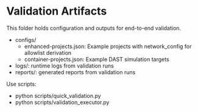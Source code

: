 # Validation Artifacts

This folder holds configuration and outputs for end-to-end validation.

- configs/
  - enhanced-projects.json: Example projects with network_config for allowlist derivation
  - container-projects.json: Example DAST simulation targets
- logs/: runtime logs from validation runs
- reports/: generated reports from validation runs

Use scripts:
- python scripts/quick_validation.py
- python scripts/validation_executor.py
